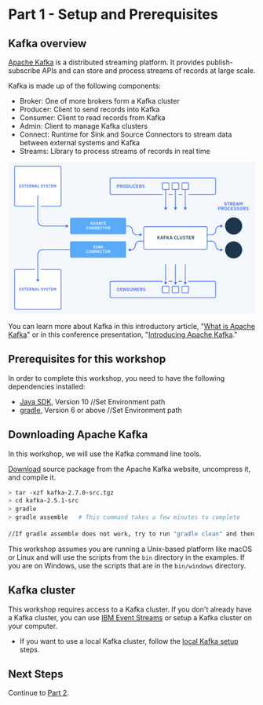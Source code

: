 # Part 1 - Setup and Prerequisites

## Kafka overview

[Apache Kafka](https://kafka.apache.org) is a distributed streaming platform. It provides publish-subscribe APIs and can store and process streams of records at large scale.

Kafka is made up of the following components:
- Broker: One of more brokers form a Kafka cluster
- Producer: Client to send records into Kafka
- Consumer: Client to read records from Kafka
- Admin: Client to manage Kafka clusters
- Connect: Runtime for Sink and Source Connectors to stream data between external systems and Kafka
- Streams: Library to process streams of records in real time

![Kafka Platform](./kafka-platform.png)

You can learn more about Kafka in this introductory article, "[What is Apache Kafka](https://developer.ibm.com/articles/an-introduction-to-apache-kafka/)" or in this conference presentation, "[Introducing Apache Kafka](https://developer.ibm.com/videos/an-introduction-to-apache-kafka/)."

## Prerequisites for this workshop

In order to complete this workshop, you need to have the following dependencies installed:

- [Java SDK](https://jdk.java.net/java-se-ri/10), Version 10 //Set Environment path
- [gradle](https://gradle.org/install/), Version 6 or above  //Set Environment path

## Downloading Apache Kafka

In this workshop, we will use the Kafka command line tools.

[Download](https://www.apache.org/dyn/closer.cgi?path=/kafka/2.7.0/kafka-2.7.0-src.tgz) source package from the Apache Kafka website, uncompress it, and compile it.

```sh
> tar -xzf kafka-2.7.0-src.tgz
> cd kafka-2.5.1-src
> gradle
> gradle assemble   # This command takes a few minutes to complete

//If gradle assemble does not work, try to run "gradle clean" and then "gradle assemble" again.
```

This workshop assumes you are running a Unix-based platform like macOS or Linux and will use the scripts from the `bin` directory in the examples. If you are on Windows, use the scripts that are in the `bin/windows` directory.

## Kafka cluster

This workshop requires access to a Kafka cluster. If you don't already have a Kafka cluster, you can use [IBM Event Streams](https://www.ibm.com/cloud/event-streams) or setup a Kafka cluster on your computer.

- If you want to use a local Kafka cluster, follow the [local Kafka setup](./local-kafka.md) steps.


## Next Steps

Continue to [Part 2](../part2/README.md).
